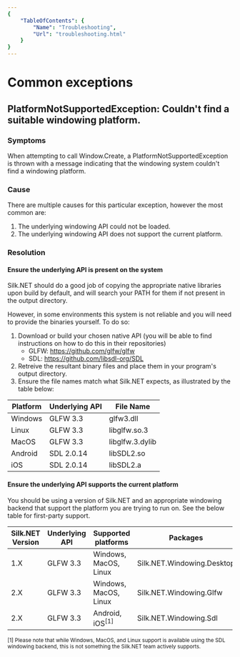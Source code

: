 ```yaml
---
{
    "TableOfContents": {
        "Name": "Troubleshooting",
        "Url": "troubleshooting.html"
    }
}
---
```


# Common exceptions
## PlatformNotSupportedException: Couldn't find a suitable windowing platform.
### Symptoms
When attempting to call Window.Create, a PlatformNotSupportedException is thrown with a message indicating that the windowing system couldn't find a windowing platform.

### Cause
There are multiple causes for this particular exception, however the most common are:
1. The underlying windowing API could not be loaded.
2. The underlying windowing API does not support the current platform.

### Resolution
#### Ensure the underlying API is present on the system
Silk.NET should do a good job of copying the appropriate native libraries upon build by default, and will search your PATH for them if not present in the output directory.

However, in some environments this system is not reliable and you will need to provide the binaries yourself. To do so:
1. Download or build your chosen native API (you will be able to find instructions on how to do this in their repositories)
   - GLFW: https://github.com/glfw/glfw
   - SDL: https://github.com/libsdl-org/SDL
2. Retreive the resultant binary files and place them in your program's output directory.
3. Ensure the file names match what Silk.NET expects, as illustrated by the table below:

| Platform | Underlying API | File Name            |
|----------|----------------|----------------------|
| Windows  | GLFW 3.3       | glfw3.dll            |
| Linux    | GLFW 3.3       | libglfw.so.3         |
| MacOS    | GLFW 3.3       | libglfw.3.dylib      |
| Android  | SDL 2.0.14     | libSDL2.so           |
| iOS      | SDL 2.0.14     | libSDL2.a            |

#### Ensure the underlying API supports the current platform

You should be using a version of Silk.NET and an appropriate windowing backend that support the platform you are trying to run on. See the below table for first-party support.

| Silk.NET Version | Underlying API | Supported platforms                 | Packages                   |
|------------------|----------------|-------------------------------------|----------------------------|
| 1.X              | GLFW 3.3       | Windows, MacOS, Linux               | Silk.NET.Windowing.Desktop |
| 2.X              | GLFW 3.3       | Windows, MacOS, Linux               | Silk.NET.Windowing.Glfw    |
| 2.X              | GLFW 3.3       | Android, iOS<sup>[1]</sup>          | Silk.NET.Windowing.Sdl    |

<sub>[1] Please note that while Windows, MacOS, and Linux support is available using the SDL windowing backend, this is not something the Silk.NET team actively supports.</sub>